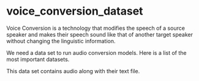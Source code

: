 # voice_conversion_dataset

Voice Conversion is a technology that modifies the speech of a source speaker and makes their speech sound like that of another target speaker without changing the linguistic information.

We need a data set to run audio conversion models. Here is a list of the most important datasets.

This data set contains audio along with their text file.
